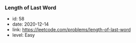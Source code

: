 ### Length of Last Word

* id: 58
* date: 2020-12-14
* link: https://leetcode.com/problems/length-of-last-word
* level: Easy
